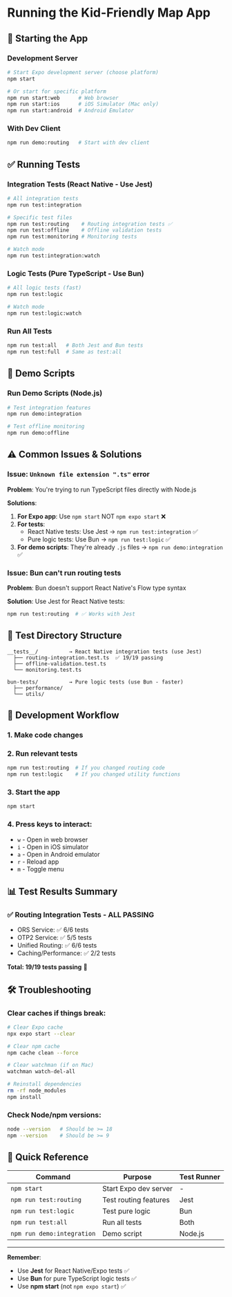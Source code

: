 # Running the Kid-Friendly Map App

## 🚀 Starting the App

### Development Server

```bash
# Start Expo development server (choose platform)
npm start

# Or start for specific platform
npm run start:web      # Web browser
npm run start:ios      # iOS Simulator (Mac only)
npm run start:android  # Android Emulator
```

### With Dev Client

```bash
npm run demo:routing   # Start with dev client
```

## ✅ Running Tests

### Integration Tests (React Native - Use Jest)

```bash
# All integration tests
npm run test:integration

# Specific test files
npm run test:routing    # Routing integration tests ✅
npm run test:offline    # Offline validation tests
npm run test:monitoring # Monitoring tests

# Watch mode
npm run test:integration:watch
```

### Logic Tests (Pure TypeScript - Use Bun)

```bash
# All logic tests (fast)
npm run test:logic

# Watch mode
npm run test:logic:watch
```

### Run All Tests

```bash
npm run test:all   # Both Jest and Bun tests
npm run test:full  # Same as test:all
```

## 🎯 Demo Scripts

### Run Demo Scripts (Node.js)

```bash
# Test integration features
npm run demo:integration

# Test offline monitoring
npm run demo:offline
```

## ⚠️ Common Issues & Solutions

### Issue: `Unknown file extension ".ts"` error

**Problem**: You're trying to run TypeScript files directly with Node.js

**Solutions**:

1. **For Expo app**: Use `npm start` NOT `npm expo start` ❌
2. **For tests**:
   - React Native tests: Use Jest → `npm run test:integration` ✅
   - Pure logic tests: Use Bun → `npm run test:logic` ✅
3. **For demo scripts**: They're already `.js` files → `npm run demo:integration` ✅

### Issue: Bun can't run routing tests

**Problem**: Bun doesn't support React Native's Flow type syntax

**Solution**: Use Jest for React Native tests:

```bash
npm run test:routing  # ✅ Works with Jest
```

## 📁 Test Directory Structure

```
__tests__/          → React Native integration tests (use Jest)
  ├── routing-integration.test.ts  ✅ 19/19 passing
  ├── offline-validation.test.ts
  └── monitoring.test.ts

bun-tests/          → Pure logic tests (use Bun - faster)
  ├── performance/
  └── utils/
```

## 🔧 Development Workflow

### 1. Make code changes

### 2. Run relevant tests

```bash
npm run test:routing  # If you changed routing code
npm run test:logic    # If you changed utility functions
```

### 3. Start the app

```bash
npm start
```

### 4. Press keys to interact:

- `w` - Open in web browser
- `i` - Open in iOS simulator
- `a` - Open in Android emulator
- `r` - Reload app
- `m` - Toggle menu

## 📊 Test Results Summary

### ✅ Routing Integration Tests - ALL PASSING

- ORS Service: ✅ 6/6 tests
- OTP2 Service: ✅ 5/5 tests
- Unified Routing: ✅ 6/6 tests
- Caching/Performance: ✅ 2/2 tests

**Total: 19/19 tests passing** 🎉

## 🛠️ Troubleshooting

### Clear caches if things break:

```bash
# Clear Expo cache
npx expo start --clear

# Clear npm cache
npm cache clean --force

# Clear watchman (if on Mac)
watchman watch-del-all

# Reinstall dependencies
rm -rf node_modules
npm install
```

### Check Node/npm versions:

```bash
node --version   # Should be >= 18
npm --version    # Should be >= 9
```

## 📝 Quick Reference

| Command                    | Purpose               | Test Runner |
| -------------------------- | --------------------- | ----------- |
| `npm start`                | Start Expo dev server | -           |
| `npm run test:routing`     | Test routing features | Jest        |
| `npm run test:logic`       | Test pure logic       | Bun         |
| `npm run test:all`         | Run all tests         | Both        |
| `npm run demo:integration` | Demo script           | Node.js     |

---

**Remember**:

- Use **Jest** for React Native/Expo tests ✅
- Use **Bun** for pure TypeScript logic tests ✅
- Use **npm start** (not `npm expo start`) ✅
